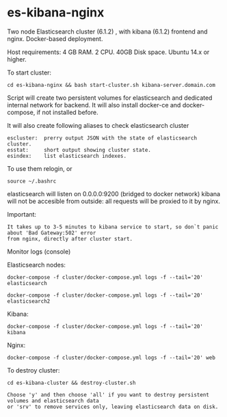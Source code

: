 # es-kibana-nginx
Two node Elasticsearch cluster (6.1.2) , with kibana (6.1.2) frontend and nginx.
Docker-based deployment.



Host requirements: 
4 GB RAM. 2 CPU. 40GB Disk space. Ubuntu 14.x or higher. 


To start cluster:

    cd es-kibana-nginx && bash start-cluster.sh kibana-server.domain.com

Script will create two persistent volumes for elasticsearch and dedicated internal network for backend.
It will also install docker-ce and docker-compose, if not installed before.

It will also create following aliases to check elasticsearch cluster

    escluster:  prerry output JSON with the state of elasticsearch cluster.
    esstat:     short output showing cluster state.
    esindex:    list elasticsearch indexes.
    
To use them relogin, or
    
    source ~/.bashrc

elasticsearch will listen on 0.0.0.0:9200 (bridged to docker network)
kibana will not be accesible from outside: all requests will be proxied to it by nginx.

Important: 

    It takes up to 3-5 minutes to kibana service to start, so don`t panic about 'Bad Gateway:502' error 
    from nginx, directly after cluster start.

Monitor logs (console)

Elasticsearch nodes:
    
    docker-compose -f cluster/docker-compose.yml logs -f --tail='20' elasticsearch
    
    docker-compose -f cluster/docker-compose.yml logs -f --tail='20' elasticsearch2

Kibana:
    
    docker-compose -f cluster/docker-compose.yml logs -f --tail='20' kibana

Nginx:
    
    docker-compose -f cluster/docker-compose.yml logs -f --tail='20' web
    

To destroy cluster:

    cd es-kibana-cluster && destroy-cluster.sh
    
    Choose 'y' and then choose 'all' if you want to destroy persistent volumes and elasticsearch data
    or 'srv' to remove services only, leaving elasticsearch data on disk.
